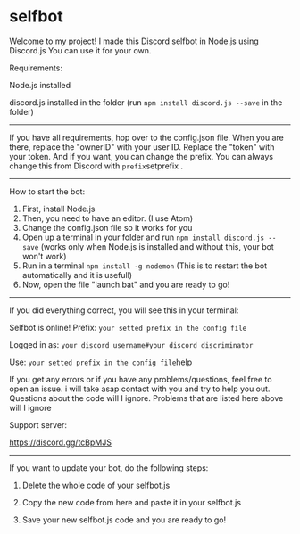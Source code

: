 # selfbot

Welcome to my project!
I made this Discord selfbot in Node.js using Discord.js
You can use it for your own.

Requirements:

Node.js installed

discord.js installed in the folder (run `npm install discord.js --save` in the folder)

---

If you have all requirements, hop over to the config.json file. When you are there, replace the "ownerID" with your user ID. 
Replace the "token" with your token.
And if you want, you can change the prefix. You can always change this from Discord with `prefix`setprefix <new prefix here>.

---

How to start the bot:

1. First, install Node.js
2. Then, you need to have an editor. (I use Atom)
3. Change the config.json file so it works for you
4. Open up a terminal in your folder and run `npm install discord.js --save` (works only when Node.js is installed and without this, your bot won't work)
5. Run in a terminal `npm install -g nodemon` (This is to restart the bot automatically and it is usefull)
6. Now, open the file "launch.bat" and you are ready to go!
---

If you did everything correct, you will see this in your terminal: 

Selfbot is online! 
Prefix: `your setted prefix in the config file`

Logged in as: `your discord username#your discord discriminator`

Use: `your setted prefix in the config file`help

If you get any errors or if you have any problems/questions, feel free to open an issue. i will take asap contact with you and try to help you out. Questions about the code will I ignore. Problems that are listed here above will I ignore


Support server:

https://discord.gg/tcBpMJS 

---

If you want to update your bot, do the following steps:

1. Delete the whole code of your selfbot.js

2. Copy the new code from here and paste it in your selfbot.js

3. Save your new selfbot.js code and you are ready to go!
